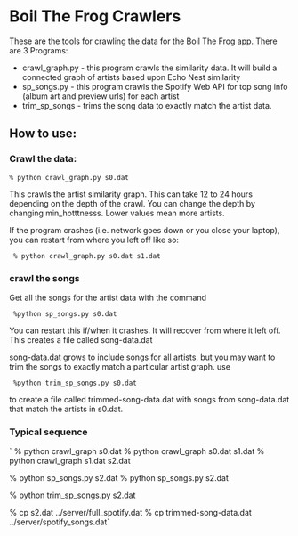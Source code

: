 # Boil The Frog Crawlers

These are the tools for crawling the data for the Boil The Frog app.  There are 3 Programs:

  * crawl_graph.py - this program crawls the similarity data. It will build a connected graph of artists based upon Echo Nest similarity
  * sp_songs.py - this program crawls the Spotify Web API for top song info (album art and preview urls) for each artist
  * trim_sp_songs - trims the song data to exactly match the artist data.

## How to use:

### Crawl the data:

` % python crawl_graph.py s0.dat `

This crawls the artist similarity graph. This can take 12 to 24 hours depending on the depth of the crawl.  You can change the depth by changing min_hotttnesss. Lower values mean more artists.

If the program crashes (i.e. network goes down or you close your laptop), you can restart from where you left off like so:

` % python crawl_graph.py s0.dat s1.dat`

### crawl the songs
Get all the songs for the artist data with the command

` %python sp_songs.py s0.dat`

You can restart this if/when it crashes. It will recover from where it left off.  This creates a file called song-data.dat

song-data.dat grows to include songs for all artists, but you may want to trim the songs to exactly match a particular artist graph. use 

` %python trim_sp_songs.py s0.dat` 

to create a file called trimmed-song-data.dat with songs from song-data.dat that match the artists in s0.dat.

### Typical sequence

 ` % python crawl_graph s0.dat
 % python crawl_graph s0.dat s1.dat
 % python crawl_graph s1.dat s2.dat
 
 % python sp_songs.py s2.dat
 % python sp_songs.py s2.dat
 
 % python trim_sp_songs.py s2.dat
 
 % cp s2.dat ../server/full_spotify.dat
 % cp trimmed-song-data.dat ../server/spotify_songs.dat`
 

